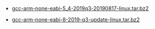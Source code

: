 

- [gcc-arm-none-eabi-5_4-2019q3-20190817-linux.tar.bz2](https://pan.baidu.com/s/18xFsp95E0nIs4JUHRNfNeQ)

- [gcc-arm-none-eabi-8-2019-q3-update-linux.tar.bz2](https://pan.baidu.com/s/1NXd1aSOiU7D5W5WGfPqC_Q)

